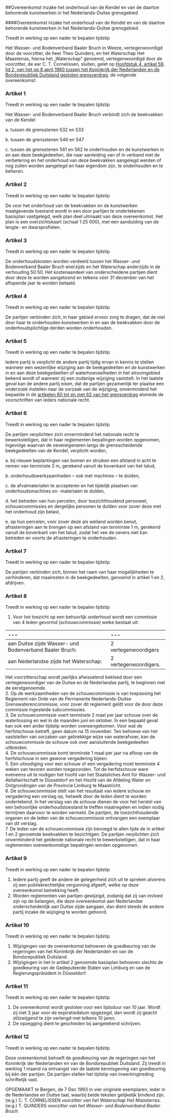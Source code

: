 <meta http-equiv='Content-Type' content='text/html; charset=utf-8' />

##Overeenkomst inzake het onderhoud van de Kendel en van de daartoe behorende kunstwerken in het Nederlands-Duitse grensgebied

####Overeenkomst inzake het onderhoud van de Kendel en van de daartoe behorende kunstwerken in het Nederlands-Duitse grensgebied.

Treedt in werking op een nader te bepalen tijdstip 

Het Wasser- und Bodenverband Baaler Bruch in Weeze, vertegenwoordigd door de voorzitter, de heer Theo Quinders, en het Waterschap Het Maasterras, hierna het „Waterschap” genoemd, vertegenwoordigd door de voorzitter, de eer C. T. Cornelissen,  sluiten, gelet op [Hoofdstuk 4, artikel 59, lid 2, van het op 8 april 1960 tussen het Koninkrijk der Nederlanden en de Bondsrepubliek Duitsland gesloten grensverdrag](../../../../../../../../../../../../../../verdrag/verdrag/tussen/het/koninkrijk/der/nederlanden/en/de/bondsrepubliek/etc/BWBV0005042/README.md), de volgende overeenkomst:  

### Artikel  1  
Treedt in werking op een nader te bepalen tijdstip 

Het Wasser- und Bodenverband Baaler Bruch verbindt zich de beekvakken van de Kendel 

a. tussen de grensstenen 532 en 533  

b. tussen de grensstenen 546 en 547  

c. tussen de grensstenen 561 en 562   te onderhouden en de kunstwerken in en aan deze beekgedeelten, die naar aanleiding van of in verband met de verbetering en het onderhoud van deze beekvakken aangelegd werden of nog zullen worden aangelegd en haar eigendom zijn, te onderhouden en te beheren. 

### Artikel  2  
Treedt in werking op een nader te bepalen tijdstip 

De voor het onderhoud van de beekvakken en de kunstwerken maatgevende toestand wordt in een door partijen te ondertekenen basisplan vastgelegd, welk plan deel uitmaakt van deze overeenkomst. Het plan is een overzichtskaart (schaal 1:25 000), met een aanduiding van de lengte- en dwarsprofielen. 

### Artikel  3  
Treedt in werking op een nader te bepalen tijdstip 

De onderhoudskosten worden verdeeld tussen het Wasser- und Bodenverband Baaler Bruch enerzijds en het Waterschap anderzijds in de verhouding 50:50. Het kostenaandeel van onderscheidene partijen dient door deze te worden aangetoond en telkens vóór 31 december van het aflopende jaar te worden betaald. 

### Artikel  4  
Treedt in werking op een nader te bepalen tijdstip 

De partijen verbinden zich, in haar gebied ervoor zorg te dragen, dat de niet door haar te onderhouden kunstwerken in en aan de beekvakken door de onderhoudsplichtige derden worden onderhouden. 

### Artikel  5  
Treedt in werking op een nader te bepalen tijdstip 

Iedere partij is verplicht de andere partij tijdig ervan in kennis te stellen wanneer een wezenlijke wijziging aan de beekgedeelten en de kunstwerken in en aan deze beekgedeelten of waterhoeveelheden in het stroomgebied bekend wordt of wanneer zij een zodanige wijziging vaststelt. In het laatste geval kan de andere partij eisen, dat de partijen gezamenlijk ter plaatse een onderzoek instellen naar de oorzaak van de wijziging, onverminderd het bepaalde in de [artikelen 60 tot en met 62 van het grensverdrag](../../../../../../../../../../../../../../verdrag/verdrag/tussen/het/koninkrijk/der/nederlanden/en/de/bondsrepubliek/etc/BWBV0005042/README.md) alsmede de voorschriften van ieders nationale recht. 

### Artikel  6  
Treedt in werking op een nader te bepalen tijdstip 

De partijen verplichten zich onverminderd het nationale recht te bewerkstelligen, dat in haar reglementen bepalingen worden opgenomen, ingevolge waarvan de oevereigenaren langs de grensscheidende beekgedeelten van de Kendel, verplicht worden, 

a. bij nieuwe beplantingen van bomen en struiken een afstand in acht te nemen van tenminste 2 m, gerekend vanuit de bovenkant van het talud,  

b. onderhoudswerkzaamheden – ook met machines – te dulden,  

c. de afvalmaterialen te accepteren en het tijdelijk plaatsen van onderhoudsmachines en -materialen te dulden,  

d. het betreden van hun percelen, door toezichthoudend personeel, schouwcommissies en dergelijke personen te dulden voor zover deze met het onderhoud zijn belast,  

e. op hun percelen, voor zover deze als weiland worden benut, afrasteringen aan te brengen op een afstand van tenminste 1 m, gerekend vanuit de bovenkant van het talud, zodat het vee de oevers niet kan betreden en voorts de afrasteringen te onderhouden.   

### Artikel  7  
Treedt in werking op een nader te bepalen tijdstip 

De partijen verbinden zich, binnen het raam van haar mogelijkheden te verhinderen, dat maairesten in de beekgedeelten, genoemd in artikel 1 en 2, afdrijven. 

### Artikel  8  
Treedt in werking op een nader te bepalen tijdstip 

1.   Voor het toezicht op een behoorlijk onderhoud wordt een commissie van 4 leden gevormd (schouwcommissie) welke bestaat uit: 

| --- | --- |
|:---|:---|
|aan Duitse zijde  Wasser- und Bodenverband Baaler Bruch: |2 vertegenwoordigers |
|aan Nederlandse zijde  het Waterschap:  |2 vertegenwoordigers. |

Het voorzitterschap wordt jaarlijks afwisselend bekleed door een vertegenwoordiger van de Duitse en de Nederlandse partij, te beginnen met de eerstgenoemde.  
2.   Op de werkzaamheden van de schouwcommissie is van toepassing het Reglement van Orde van de Permanente Nederlands-Duitse Grenswaterencommissie, voor zover dit reglement geldt voor de door deze commissie ingestelde subcommissies.   
3.   De schouwcommissie voert tenminste 2 maal per jaar schouw over de waterlossing en wel in de maanden juni en oktober. In een bepaald geval kan ook een ander tijdstip worden overeengekomen. Voor wat de herfstschouw betreft, geen datum na 15 november. Ten behoeve van het vaststellen van oorzaken van gebrekkige wijze van waterafvoer, kan de schouwcommissie de schouw ook over aansluitende beekgedeelten uitbreiden.   
4.   De schouwcommissie komt tenminste 1 maal per jaar na afloop van de herfstschouw in een gewone vergadering bijeen.   
5.   Een uitnodiging voor een schouw of een vergadering moet tenminste 4 weken van tevoren worden toegezonden. Tot de herfstschouw ware eveneens uit te nodigen het hoofd van het Staatsliches Amt für Wasser- und Abfallwirtschaft te Düsseldorf en het Hoofd van de Afdeling Water en Ontgrondingen van de Provincie Limburg te Maastricht.   
6.   De schouwcommissie stelt van het resultaat van iedere schouw en vergadering een verslag op, hetwelk door de leden dient te worden ondertekend. In het verslag van de schouw dienen de voor het herstel van een behoorlijke onderhoudstoestand te treffen maatregelen en indien nodig termijnen daarvoor te worden vermeld. De partijen, de toezichthoudende organen en de leden van de schouwcommissie ontvangen een exemplaar van dit verslag.   
7.   De leden van de schouwcommissie zijn bevoegd te allen tijde de in artikel 1 en 2 genoemde beekvakken te bezichtigen. De partijen verplichten zich onverminderd het geldende nationale recht te bewerkstelligen, dat in haar reglementen overeenkomstige bepalingen worden opgenomen.  

### Artikel  9  
Treedt in werking op een nader te bepalen tijdstip 

1.   Iedere partij geeft de andere de gelegenheid zich uit te spreken alvorens zij een publiekrechtelijke vergunning afgeeft, welke op deze overeenkomst betrekking heeft.   
2.   Worden reglementen van partijen gewijzigd, zodanig dat zij van invloed zijn op de belangen, die deze overeenkomst aan Nederlandse onderscheidenlijk aan Duitse zijde aangaan, dan dient steeds de andere partij inzake de wijziging te worden gehoord.  

### Artikel  10  
Treedt in werking op een nader te bepalen tijdstip 

1.   Wijzigingen van de overeenkomst behoeven de goedkeuring van de regeringen van het Koninkrijk der Nederlanden en van de Bondsrepubliek Duitsland.   
2.   Wijzigingen in het in artikel 2 genoemde basisplan behoeven slechts de goedkeuring van de Gedeputeerde Staten van Limburg en van de Regierungspräsident in Düsseldorf.  

### Artikel  11  
Treedt in werking op een nader te bepalen tijdstip 

1.   De overeenkomst wordt gesloten voor een tijdsduur van 10 jaar. Wordt zij niet 3 jaar voor de expiratiedatum opgezegd, dan wordt zij geacht stilzwijgend te zijn verlengd met telkens 10 jaren.   
2.   De opzegging dient te geschieden bij aangetekend schrijven.  

### Artikel  12  
Treedt in werking op een nader te bepalen tijdstip 

Deze overeenkomst behoeft de goedkeuring van de regeringen van het Koninkrijk der Nederlanden en van de Bondsrepubliek Duitsland. Zij treedt in werking 1 maand na ontvangst van de laatste kennisgeving van goedkeuring bij één der partijen. De partijen stellen het tijdstip van inwerkingtreding schriftelijk vast. 

OPGEMAAKT te Bergen, de 7 Dec 1993 in vier originele exemplaren, ieder in de Nederlandse en Duitse taal, waarbij beide teksten gelijkelijk bindend zijn. (w.g.) C. T. CORNELISSEN  *voorzitter van het Waterschap Het Maasterras.*  (w.g.) T. QUINDERS  *voorzitter van het Wasser- und Bodenverband Baaler Bruch.* 

